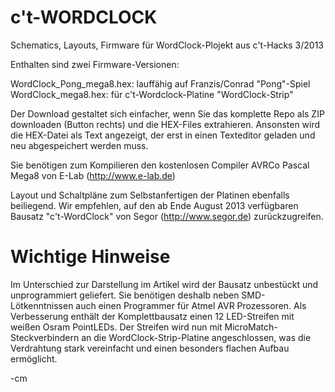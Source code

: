 c't-WORDCLOCK
=============

Schematics, Layouts, Firmware für WordClock-Plojekt aus c't-Hacks 3/2013

Enthalten sind zwei Firmware-Versionen:

WordClock_Pong_mega8.hex: lauffähig auf Franzis/Conrad "Pong"-Spiel<br>
WordClock_mega8.hex: für c't-Wordclock-Platine "WordClock-Strip"

Der Download gestaltet sich einfacher, wenn Sie das komplette Repo als ZIP downloaden (Button rechts) und die HEX-Files extrahieren.
Ansonsten wird die HEX-Datei als Text angezeigt, der erst in einen Texteditor geladen und neu abgespeichert werden muss.

Sie benötigen zum Kompilieren den kostenlosen Compiler AVRCo Pascal Mega8 von E-Lab (http://www.e-lab.de)

Layout und Schaltpläne zum Selbstanfertigen der Platinen ebenfalls beiliegend. Wir empfehlen,
auf den ab Ende August 2013 verfügbaren Bausatz "c't-WordClock" von Segor (http://www.segor.de) zurückzugreifen.

Wichtige Hinweise
=================

Im Unterschied zur Darstellung im Artikel wird der Bausatz unbestückt und unprogrammiert geliefert. Sie benötigen deshalb
neben SMD-Lötkenntnissen auch einen Programmer für Atmel AVR Prozessoren.
Als Verbesserung enthält der Komplettbausatz einen 12 LED-Streifen mit weißen Osram PointLEDs.
Der Streifen wird nun mit MicroMatch-Steckverbindern an die WordClock-Strip-Platine angeschlossen, was die Verdrahtung stark vereinfacht und einen besonders flachen Aufbau ermöglicht.

-cm
